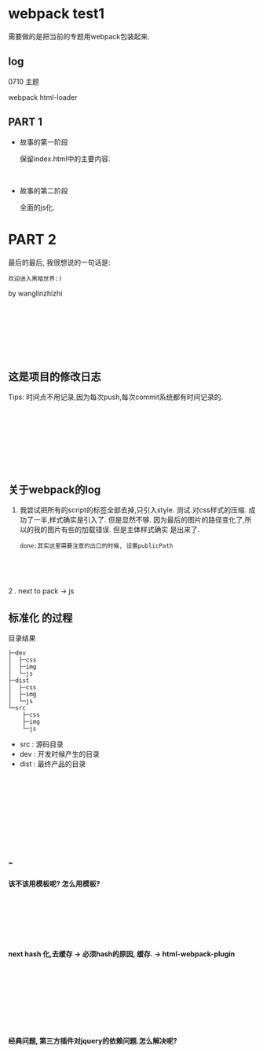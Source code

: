 # webpack test1



需要做的是把当前的专题用webpack包装起来.

## log

0710 主题

webpack html-loader










## PART 1







- 故事的第一阶段

  保留index.html中的主要内容.

  ​

- 故事的第二阶段

  ​全面的js化.







# PART 2





最后的最后, 我很想说的一句话是:



```
欢迎进入黑暗世界:)
```







by wanglinzhizhi














<br /><br /><br /><br /><br /><br />



## 这是项目的修改日志

Tips: 时间点不用记录,因为每次push,每次commit系统都有时间记录的.






<br /><br /><br /><br /><br /><br /><br />

## 关于webpack的log

1. 我尝试把所有的script的标签全部去掉,只引入style. 测试.对css样式的压缩.
    成功了一半,样式确实是引入了. 但是显然不够.
    因为最后的图片的路径变化了,所以的我的图片有些的加载错误.
    但是主体样式确实 是出来了.  


   ```
   done:其实这里需要注意的出口的时候, 设置publicPath
   ```

   ​

   ​

2 . next to pack -> js








## 标准化 的过程

目录结果

```
├─dev
│  ├─css
│  ├─img
│  └─js
├─dist
│  ├─css
│  ├─img
│  └─js
└─src
    ├─css
    ├─img
    └─js
```



- src  : 源码目录
- dev : 开发时候产生的目录
- dist : 最终产品的目录








<br /><br /><br /><br /><br /><br /><br /><br />



## -

#### 该不该用模板呢? 怎么用模板?







<br /><br /><br /><br /><br />

#### next hash 化,去缓存 -> 必须hash的原因, 缓存. -> html-webpack-plugin









<br /><br /><br /><br /><br /><br /><br />



#### 经典问题, 第三方插件对jquery的依赖问题.怎么解决呢?